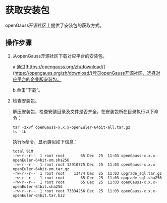 # 获取安装包

openGauss开源社区上提供了安装包的获取方式。

## 操作步骤<a name="zh-cn_topic_0241802590_zh-cn_topic_0085434667_zh-cn_topic_0059782060_section62223956163549"></a>

1. 从openGauss开源社区下载对应平台的安装包。  

     a.通过[https://opengauss.org/zh/download/](https://opengauss.org/zh/download/)登录openGauss开源社区，选择对应平台的企业版安装包。

     b.单击“下载”。　　
2. 检查安装包。

    解压安装包，检查安装目录及文件是否齐全。在安装包所在目录执行以下命令：

    ```
   tar -zxvf openGauss-x.x.x-openEuler-64bit-all.tar.gz
   ls -lb
   ```

    执行ls命令，显示类似如下信息：

    ```
   total 91M
   -rw-r--r--  1 root root       65 Dec  25  11:03 openGauss-x.x.x-openEuler-64bit-om.sha256
   -rw-r--r--  1 root root 12910775 Dec  25  11:03 openGauss-x.x.x-openEuler-64bit-om.tar.gz
   -rw-r--r--  1 root root    13474 Dec  25  11:03 upgrade_sql.tar.gz
   -rw-r--r--  1 root root       65 Dec  25  11:03 upgrade_sql.sha256
   -rw-r--r--  1 root root       65 Dec  25  11:03 openGauss-x.x.x-openEuler-64bit.sha256
   -rw-r--r--  1 root root 73334256 Dec  25  11:03 openGauss-x.x.x-openEuler-64bit.tar.bz2
    ```

   

